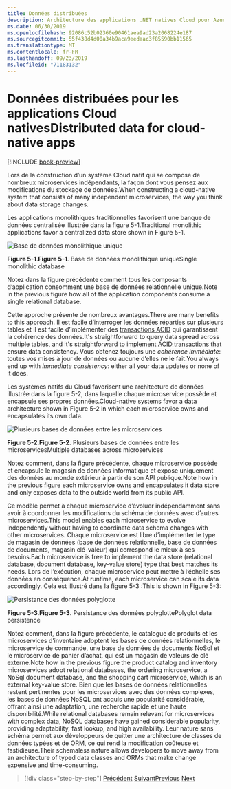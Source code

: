 ```yaml
---
title: Données distribuées
description: Architecture des applications .NET natives Cloud pour Azure | Données distribuées pour les applications Cloud natives
ms.date: 06/30/2019
ms.openlocfilehash: 92086c52b02360e90461aea9ad23a2068224e187
ms.sourcegitcommit: 55f438d4d00a34b9aca9eedaac3f85590bb11565
ms.translationtype: MT
ms.contentlocale: fr-FR
ms.lasthandoff: 09/23/2019
ms.locfileid: "71183132"
---
```

# <a name="distributed-data-for-cloud-native-apps"></a><span data-ttu-id="2a5e4-103">Données distribuées pour les applications Cloud natives</span><span class="sxs-lookup"><span data-stu-id="2a5e4-103">Distributed data for cloud-native apps</span></span>

[!INCLUDE [book-preview](../../../includes/book-preview.md)]

<span data-ttu-id="2a5e4-104">Lors de la construction d’un système Cloud natif qui se compose de nombreux microservices indépendants, la façon dont vous pensez aux modifications du stockage de données.</span><span class="sxs-lookup"><span data-stu-id="2a5e4-104">When constructing a cloud-native system that consists of many independent microservices, the way you think about data storage changes.</span></span>

<span data-ttu-id="2a5e4-105">Les applications monolithiques traditionnelles favorisent une banque de données centralisée illustrée dans la figure 5-1.</span><span class="sxs-lookup"><span data-stu-id="2a5e4-105">Traditional monolithic applications favor a centralized data store shown in Figure 5-1.</span></span> 

![Base de données monolithique unique](./media/single-monolithic-database.png)

<span data-ttu-id="2a5e4-107">**Figure 5-1**.</span><span class="sxs-lookup"><span data-stu-id="2a5e4-107">**Figure 5-1**.</span></span> <span data-ttu-id="2a5e4-108">Base de données monolithique unique</span><span class="sxs-lookup"><span data-stu-id="2a5e4-108">Single monolithic database</span></span>

<span data-ttu-id="2a5e4-109">Notez dans la figure précédente comment tous les composants d’application consomment une base de données relationnelle unique.</span><span class="sxs-lookup"><span data-stu-id="2a5e4-109">Note in the previous figure how all of the application components consume a single relational database.</span></span>

<span data-ttu-id="2a5e4-110">Cette approche présente de nombreux avantages.</span><span class="sxs-lookup"><span data-stu-id="2a5e4-110">There are many benefits to this approach.</span></span> <span data-ttu-id="2a5e4-111">Il est facile d’interroger les données réparties sur plusieurs tables et il est facile d’implémenter des [transactions ACID](https://docs.microsoft.com/windows/desktop/cossdk/acid-properties) qui garantissent la cohérence des données.</span><span class="sxs-lookup"><span data-stu-id="2a5e4-111">It's straightforward to query data spread across  multiple tables, and it's straightforward to implement [ACID transactions](https://docs.microsoft.com/windows/desktop/cossdk/acid-properties) that ensure data consistency.</span></span> <span data-ttu-id="2a5e4-112">Vous obtenez toujours une *cohérence immédiate*: toutes vos mises à jour de données ou aucune d’elles ne le fait.</span><span class="sxs-lookup"><span data-stu-id="2a5e4-112">You always end up with *immediate consistency*: either all your data updates or none of it does.</span></span>

<span data-ttu-id="2a5e4-113">Les systèmes natifs du Cloud favorisent une architecture de données illustrée dans la figure 5-2, dans laquelle chaque microservice possède et encapsule ses propres données.</span><span class="sxs-lookup"><span data-stu-id="2a5e4-113">Cloud-native systems favor a data architecture shown in Figure 5-2 in which each microservice owns and encapsulates its own data.</span></span>

![Plusieurs bases de données entre les microservices](./media/data-across-microservices.png)

<span data-ttu-id="2a5e4-115">**Figure 5-2**.</span><span class="sxs-lookup"><span data-stu-id="2a5e4-115">**Figure 5-2**.</span></span> <span data-ttu-id="2a5e4-116">Plusieurs bases de données entre les microservices</span><span class="sxs-lookup"><span data-stu-id="2a5e4-116">Multiple databases across microservices</span></span>

<span data-ttu-id="2a5e4-117">Notez comment, dans la figure précédente, chaque microservice possède et encapsule le magasin de données informatique et expose uniquement des données au monde extérieur à partir de son API publique.</span><span class="sxs-lookup"><span data-stu-id="2a5e4-117">Note how in the previous figure each microservice owns and encapsulates it data store and only exposes data to the outside world from its public API.</span></span>
 
<span data-ttu-id="2a5e4-118">Ce modèle permet à chaque microservice d’évoluer indépendamment sans avoir à coordonner les modifications du schéma de données avec d’autres microservices.</span><span class="sxs-lookup"><span data-stu-id="2a5e4-118">This model enables each microservice to evolve independently without having to coordinate data schema changes with other microservices.</span></span> <span data-ttu-id="2a5e4-119">Chaque microservice est libre d’implémenter le type de magasin de données (base de données relationnelle, base de données de documents, magasin clé-valeur) qui correspond le mieux à ses besoins.</span><span class="sxs-lookup"><span data-stu-id="2a5e4-119">Each microservice is free to implement the data store (relational database, document database, key-value store) type that best matches its needs.</span></span> <span data-ttu-id="2a5e4-120">Lors de l’exécution, chaque microservice peut mettre à l’échelle ses données en conséquence.</span><span class="sxs-lookup"><span data-stu-id="2a5e4-120">At runtime, each microservice can scale its data accordingly.</span></span> <span data-ttu-id="2a5e4-121">Cela est illustré dans la figure 5-3 :</span><span class="sxs-lookup"><span data-stu-id="2a5e4-121">This is shown in Figure 5-3:</span></span>

![Persistance des données polyglotte](./media/polyglot-data-persistence.png)

<span data-ttu-id="2a5e4-123">**Figure 5-3**.</span><span class="sxs-lookup"><span data-stu-id="2a5e4-123">**Figure 5-3**.</span></span> <span data-ttu-id="2a5e4-124">Persistance des données polyglotte</span><span class="sxs-lookup"><span data-stu-id="2a5e4-124">Polyglot data persistence</span></span>

<span data-ttu-id="2a5e4-125">Notez comment, dans la figure précédente, le catalogue de produits et les microservices d’inventaire adoptent les bases de données relationnelles, le microservice de commande, une base de données de documents NoSql et le microservice de panier d’achat, qui est un magasin de valeurs de clé externe.</span><span class="sxs-lookup"><span data-stu-id="2a5e4-125">Note how in the previous figure the product catalog and inventory microservices adopt relational databases, the ordering microservice, a NoSql document database, and the shopping cart microservice, which is an external key-value store.</span></span> <span data-ttu-id="2a5e4-126">Bien que les bases de données relationnelles restent pertinentes pour les microservices avec des données complexes, les bases de données NoSQL ont acquis une popularité considérable, offrant ainsi une adaptation, une recherche rapide et une haute disponibilité.</span><span class="sxs-lookup"><span data-stu-id="2a5e4-126">While relational databases remain relevant for microservices with complex data, NoSQL databases have gained considerable popularity, providing adaptability, fast lookup, and high availability.</span></span> <span data-ttu-id="2a5e4-127">Leur nature sans schéma permet aux développeurs de quitter une architecture de classes de données typées et de ORM, ce qui rend la modification coûteuse et fastidieuse.</span><span class="sxs-lookup"><span data-stu-id="2a5e4-127">Their schemaless nature allows developers to move away from an architecture of typed data classes and ORMs that make change expensive and time-consuming.</span></span>

>[!div class="step-by-step"]
><span data-ttu-id="2a5e4-128">[Précédent](service-mesh-communication-infrastructure.md)
>[Suivant](data-patterns.md)</span><span class="sxs-lookup"><span data-stu-id="2a5e4-128">[Previous](service-mesh-communication-infrastructure.md)
[Next](data-patterns.md)</span></span>
